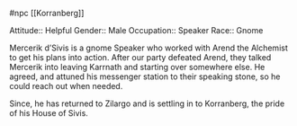 #npc [[Korranberg]]

Attitude:: Helpful
Gender:: Male
Occupation:: Speaker
Race:: Gnome

Mercerik d’Sivis is a gnome Speaker who worked with Arend the Alchemist to get his plans into action. After our party defeated Arend, they talked Mercerik into leaving Karrnath and starting over somewhere else. He agreed, and attuned his messenger station to their speaking stone, so he could reach out when needed.

Since, he has returned to Zilargo and is settling in to Korranberg, the pride of his House of Sivis.